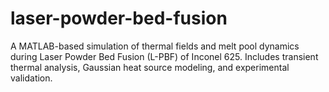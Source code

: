 # laser-powder-bed-fusion
A MATLAB-based simulation of thermal fields and melt pool dynamics during Laser Powder Bed Fusion (L-PBF) of Inconel 625. Includes transient thermal analysis, Gaussian heat source modeling, and experimental validation.
